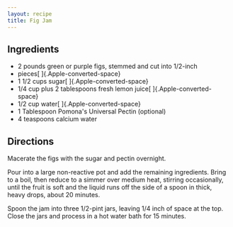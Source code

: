 ```yaml
---
layout: recipe
title: Fig Jam
---
```


## Ingredients

* 2 pounds green or purple figs, stemmed and cut into 1/2-inch
* pieces[ ]{.Apple-converted-space}
* 1 1/2 cups sugar[ ]{.Apple-converted-space}
* 1/4 cup plus 2 tablespoons fresh lemon juice[ ]{.Apple-converted-space}
* 1/2 cup water[ ]{.Apple-converted-space}
* 1 Tablespoon Pomona\'s Universal Pectin (optional)
* 4 teaspoons calcium water

## Directions

Macerate the figs with the sugar and pectin overnight.

Pour into a large non-reactive pot and add the remaining ingredients.
Bring to a boil, then reduce to a simmer over medium heat, stirring
occasionally, until the fruit is soft and the liquid runs off the side
of a spoon in thick, heavy drops, about 20 minutes.

Spoon the jam into three 1/2-pint jars, leaving 1/4 inch of space at the
top. Close the jars and process in a hot water bath for 15 minutes.
